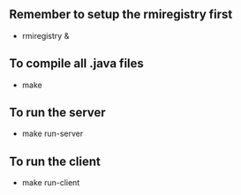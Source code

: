 ## Remember to setup the rmiregistry first
* rmiregistry &

## To compile all .java files
* make

## To run the server
* make run-server

## To run the client
* make run-client

